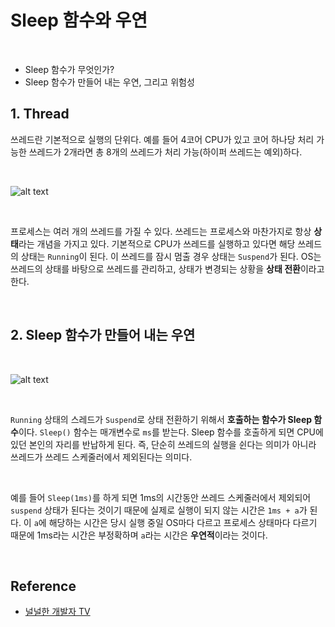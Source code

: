 # Sleep 함수와 우연

<br>

* Sleep 함수가 무엇인가?
* Sleep 함수가 만들어 내는 우연, 그리고 위험성
  
## 1. Thread

쓰레드란 기본적으로 실행의 단위다. 예를 들어 4코어 CPU가 있고 코어 하나당 처리 가능한 쓰레드가 2개라면 총 8개의 쓰레드가 처리 가능(하이퍼 쓰레드는 예외)하다.

<br>

![alt text](<./image/Screenshot 2024-07-04 at 7.36.50 PM.png>)

<br>

프로세스는 여러 개의 쓰레드를 가질 수 있다. 쓰레드는 프로세스와 마찬가지로 항상 **상태**라는 개념을 가지고 있다. 기본적으로 CPU가 쓰레드를 실행하고 있다면 해당 쓰레드의 상태는 `Running`이 된다. 이 쓰레드를 잠시 멈출 경우 상태는 `Suspend`가 된다. OS는 쓰레드의 상태를 바탕으로 쓰레드를 관리하고, 상태가 변경되는 상황을 **상태 전환**이라고 한다.

<br>

## 2. Sleep 함수가 만들어 내는 우연 

<br>

![alt text](<./image/Screenshot 2024-07-04 at 7.37.59 PM.png>)

<br>

`Running` 상태의 스레드가 `Suspend`로 상태 전환하기 위해서 **호출하는 함수가 Sleep 함수**이다. `Sleep()` 함수는 매개변수로 `ms`를 받는다. Sleep 함수를 호출하게 되면 CPU에 있던 본인의 자리를 반납하게 된다. 즉, 단순히 쓰레드의 실행을 쉰다는 의미가 아니라 쓰레드가 쓰레드 스케줄러에서 제외된다는 의미다.

<br>

예를 들어 `Sleep(1ms)`를 하게 되면 1ms의 시간동안 쓰레드 스케줄러에서 제외되어 `suspend` 상태가 된다는 것이기 때문에 실제로 실행이 되지 않는 시간은 `1ms + a`가 된다. 이 `a`에 해당하는 시간은 당시 실행 중일 OS마다 다르고 프로세스 상태마다 다르기 때문에 1ms라는 시간은 부정확하며 `a`라는 시간은 **우연적**이라는 것이다.

<br>

## Reference

* [널널한 개발자 TV](https://www.youtube.com/watch?v=Js1HSwUurpw&list=PLXvgR_grOs1DGFOeD792kHlRml0PhCe9l&index=2)